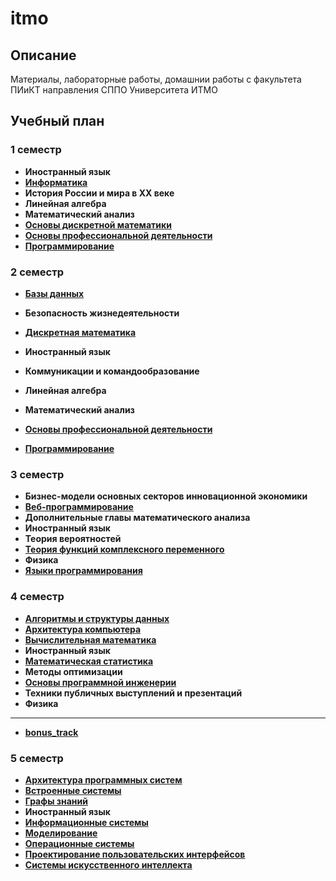 # itmo

## **Описание**

Материалы, лабораторные работы, домашнии работы с факультета ПИиКТ направления СППО Университета ИТМО

## **Учебный план**

### **1 семестр**

- **Иностранный язык**
- [**Информатика**](https://github.com/kihort-si/itmo/tree/main/infa)
- **История России и мира в ХХ веке**
- **Линейная алгебра**
- **Математический анализ**
- [**Основы дискретной математики**](https://github.com/kihort-si/itmo/tree/main/discrete%20math)
- [**Основы профессиональной деятельности**](https://github.com/kihort-si/itmo/tree/main/opd)
- [**Программирование**](https://github.com/kihort-si/itmo/tree/main/proga)

### **2 семестр**

- [**Базы данных**](https://github.com/kihort-si/itmo/tree/main/databases)
- **Безопасность жизнедеятельности**
- [**Дискретная математика**](https://github.com/kihort-si/itmo/tree/main/discrete%20math)
- **Иностранный язык**
- **Коммуникации и командообразование**
- **Линейная алгебра**
- **Математический анализ**
- [**Основы профессиональной деятельности**](https://github.com/kihort-si/itmo/tree/main/opd)

- [**Программирование**](https://github.com/kihort-si/itmo/tree/main/proga)

### **3 семестр**
- **Бизнес-модели основных секторов инновационной экономики**
- [**Веб-программирование**](https://github.com/kihort-si/itmo/tree/main/web)
- **Дополнительные главы математического анализа**
- **Иностранный язык**
- **Теория вероятностей**
- [**Теория функций комплексного переменного**](https://github.com/kihort-si/itmo/tree/main/tfkp)
- **Физика**
- [**Языки программирования**](https://github.com/kihort-si/itmo/tree/main/programming%20languages)

### **4 семестр**

- [**Алгоритмы и структуры данных**](https://github.com/kihort-si/itmo/tree/main/a&sd)
- [**Архитектура компьютера**](https://github.com/kihort-si/itmo/tree/main/computer%20architecture)
- [**Вычислительная математика**](https://github.com/kihort-si/itmo/tree/main/computational%20math)
- **Иностранный язык**
- [**Математическая статистика**](https://github.com/kihort-si/itmo/tree/main/math%20statistics)
- **Методы оптимизации**
- [**Основы программной инженерии**](https://github.com/kihort-si/itmo/tree/main/opi)
- **Техники публичных выступлений и презентаций**
- **Физика**

---

- [**bonus_track**](https://github.com/kihort-si/itmo/tree/main/bonus_track)

### **5 семестр**

- [**Архитектура программных систем**](https://github.com/kihort-si/itmo/tree/main/software%20systems%20architecture)
- [**Встроенные системы**](https://github.com/kihort-si/itmo/tree/main/integrated%20systems)
- [**Графы знаний**](https://github.com/kihort-si/itmo/tree/main/knowledge%20graphs)
- **Иностранный язык**
- [**Информационные системы**](https://github.com/kihort-si/itmo/tree/main/is)
- [**Моделирование**](https://github.com/kihort-si/itmo/tree/main/modeling)
- [**Операционные системы**](https://github.com/kihort-si/itmo/tree/main/operating%20systems)
- [**Проектирование пользовательских интерфейсов**](https://github.com/kihort-si/itmo/tree/main/ppi)
- [**Системы искусственного интеллекта**](https://github.com/kihort-si/itmo/tree/main/ai%20systems)
